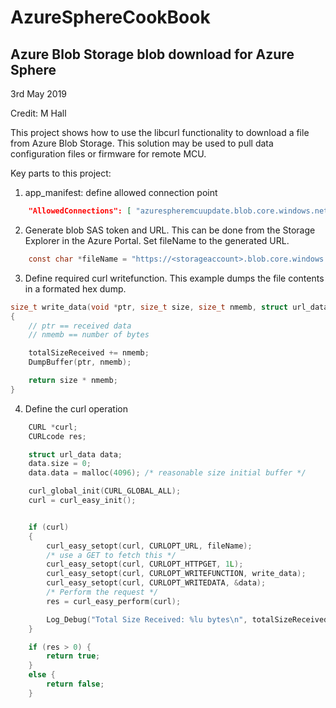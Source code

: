 # AzureSphereCookBook
## Azure Blob Storage blob download for Azure Sphere
3rd May 2019

Credit: M Hall

This project shows how to use the libcurl functionality to download a file from Azure Blob Storage. This solution may be used to pull data configuration files or firmware for remote MCU.

Key parts to this project:

1. app_manifest: define allowed connection point

```JSON
    "AllowedConnections": [ "azurespheremcuupdate.blob.core.windows.net" ],
```
2. Generate blob SAS token and URL. This can be done from the Storage Explorer in the Azure Portal. Set fileName to the generated URL.
```c
	const char *fileName = "https://<storageaccount>.blob.core.windows.net/<blob and SAS access key";
```
3. Define required curl writefunction. This example dumps the file contents in a formated hex dump.
```c
size_t write_data(void *ptr, size_t size, size_t nmemb, struct url_data *data)
{
	// ptr == received data
	// nmemb == number of bytes

	totalSizeReceived += nmemb;
	DumpBuffer(ptr, nmemb);

	return size * nmemb;
}
```
4. Define the curl operation
```c
	CURL *curl;
	CURLcode res;

	struct url_data data;
	data.size = 0;
	data.data = malloc(4096); /* reasonable size initial buffer */

	curl_global_init(CURL_GLOBAL_ALL);
	curl = curl_easy_init();


	if (curl)
	{
		curl_easy_setopt(curl, CURLOPT_URL, fileName);
		/* use a GET to fetch this */
		curl_easy_setopt(curl, CURLOPT_HTTPGET, 1L);
		curl_easy_setopt(curl, CURLOPT_WRITEFUNCTION, write_data);
		curl_easy_setopt(curl, CURLOPT_WRITEDATA, &data);
		/* Perform the request */
		res = curl_easy_perform(curl);

		Log_Debug("Total Size Received: %lu bytes\n", totalSizeReceived);
	}

	if (res > 0) {
		return true;
	}
	else {
		return false;
	}
```
